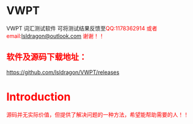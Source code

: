 # VWPT
VWPT 词汇测试软件
可将测试结果反馈至<html><font color=red>QQ:1178362914</html> 或者 email:lsldragon@outlook.com
谢谢！！
## 软件及源码下载地址：
https://github.com/lsldragon/VWPT/releases 
# Introduction
 源码并无实际价值，但提供了解决问题的一种方法，希望能帮助需要的人！！
